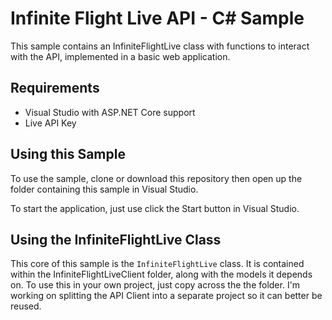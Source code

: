 # Infinite Flight Live API - C# Sample

This sample contains an InfiniteFlightLive class with functions to interact with the API, implemented in a basic web application.

## Requirements

- Visual Studio with ASP.NET Core support
- Live API Key

## Using this Sample

To use the sample, clone or download this repository then open up the folder containing this sample in Visual Studio.

To start the application, just use click the Start button in Visual Studio.

## Using the InfiniteFlightLive Class

This core of this sample is the `InfiniteFlightLive` class. It is contained within the InfiniteFlightLiveClient folder, along with the models it depends on. To use this in your own project, just copy across the the folder. I'm working on splitting the API Client into a separate project so it can better be reused.
